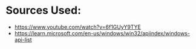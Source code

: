 # Sources Used:

- https://www.youtube.com/watch?v=6f1GUyY9TYE
- https://learn.microsoft.com/en-us/windows/win32/apiindex/windows-api-list
